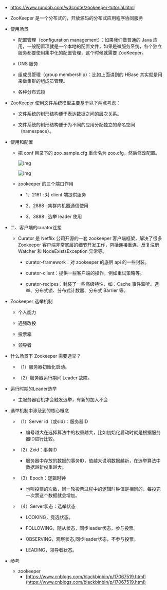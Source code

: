 - https://www.runoob.com/w3cnote/zookeeper-tutorial.html

- ZooKeeper 是一个分布式的，开放源码的分布式应用程序协同服务

- 使用场景

  - 配置管理（configuration management）：如果我们做普通的 Java 应用，一般配置项就是一个本地的配置文件，如果是微服务系统，各个独立服务都要使用集中化的配置管理，这个时候就需要 ZooKeeper。

  - DNS 服务

  - 组成员管理（group membership）：比如上面讲到的 HBase 其实就是用来做集群的组成员管理。

  - 各种分布式锁

- ZooKeeper 使用文件系统模型主要基于以下两点考虑：

  - 文件系统的树形结构便于表达数据之间的层次关系。

  - 文件系统的树形结构便于为不同的应用分配独立的命名空间（namespace）。

- 使用和配置

  - 把 conf 目录下的 zoo_sample.cfg 重命名为 zoo.cfg，然后修改配置。

    ![img](https://leslieyedoc.oss-cn-shanghai.aliyuncs.com/img/20250927-132421-8209378_9378d560-1f3d-410f-ee63-83a6cb795a35.png)

    ![img](https://leslieyedoc.oss-cn-shanghai.aliyuncs.com/img/20250927-204153-8209378_5d58e244-ac0c-4579-f789-f7d1512d94c5.png)

  - zookeeper 的三个端口作用

    - 1、2181 : 对 client 端提供服务

    - 2、2888 : 集群内机器通信使用

    - 3、3888 : 选举 leader 使用

- 二、客户端的curator连接

  - Curator 是 Netflix 公司开源的一套 zookeeper 客户端框架，解决了很多 Zookeeper 客户端非常底层的细节开发工作，包括连接重连、反复注册 Watcher 和 NodeExistsException 异常等。

    - curator-framework：对 zookeeper 的底层 api 的一些封装。

    - curator-client：提供一些客户端的操作，例如重试策略等。

    - curator-recipes：封装了一些高级特性，如：Cache 事件监听、选举、分布式锁、分布式计数器、分布式 Barrier 等。

- Zookeeper 选举机制

  - 个人能力

  - 遇强改投

  - 投票箱

  - 领导者

- 什么场景下 Zookeeper 需要选举？

  - （1）服务器初始化启动。

  - （2）服务器运行期间 Leader 故障。

- 运行时期的Leader选举

  - 主服务器宕机才会触发选举，有新的加入不会

- 选举机制中涉及到的核心概念

  - （1）Server id（或sid）：服务器ID
    - 编号越大在选择算法中的权重越大，比如初始化启动时就是根据服务器ID进行比较。

  - （2）Zxid：事务ID
    - 服务器中存放的数据的事务ID，值越大说明数据越新，在选举算法中数据越新权重越大。

  - （3）Epoch：逻辑时钟
    - 也叫投票的次数，同一轮投票过程中的逻辑时钟值是相同的，每投完一次票这个数据就会增加。

  - （4）Server状态：选举状态

    - LOOKING，竞选状态。

    - FOLLOWING，随从状态，同步leader状态，参与投票。

    - OBSERVING，观察状态,同步leader状态，不参与投票。

    - LEADING，领导者状态。

- 参考

  - zookeeper
    - [https://www.cnblogs.com/blackbinbin/p/17067519.html](https://www.cnblogs.com/blackbinbin/p/17067519.html)